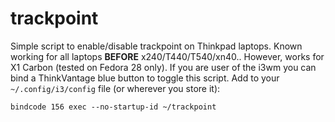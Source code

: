 # trackpoint
Simple script to enable/disable trackpoint on Thinkpad laptops.
Known working for all laptops **BEFORE** x240/T440/T540/xn40..
However, works for X1 Carbon (tested on Fedora 28 only).
If you are user of the i3wm you can  bind a ThinkVantage blue button to toggle this script.
Add to your `~/.config/i3/config` file (or wherever you store it):
```
bindcode 156 exec --no-startup-id ~/trackpoint
```
